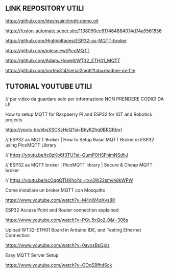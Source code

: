 
## LINK REPOSITORY UTILI

https://github.com/jiteshsaini/mqtt-demo.git

https://fusion-automate.super.site/1138090ec617464884074d74a9561856

https://github.com/HighVoltages/ESP32-as-MQTT-broker

https://github.com/mlesniew/PicoMQTT

https://github.com/AdamJHowell/WT32_ETH01_MQTT

https://github.com/vortex314/serial2mqtt?tab=readme-ov-file

## TUTORIAL YOUTUBE UTILI

// per video da guardare solo per informazione NON PRENDERE CODICI DA LI!

How to setup MQTT for Raspberry Pi and ESP32 for IOT and Robotics projects

https://youtu.be/ebsXSCKsHeQ?si=BhyK2hq0BRGKtnrl


//      ESP32 as MQTT Broker | How to Setup Basic MQTT Broker in ESP32 using PicoMQTT Library

//      https://youtu.be/tc8zKb6f3TU?si=GumP0HSFnimNSdhJ

//      ESP32 as MQTT broker | PicoMQTT library | Secure & Cheap MQTT broker

//      https://youtu.be/scOqgQTHKho?si=rxv3W22smvh8kWPW

Come installare un broker MQTT con Mosquitto

https://www.youtube.com/watch?v=M4qW4qXvs80

ESP32 Access Point and Router connection explained

https://www.youtube.com/watch?v=PGt_5xQo2_0&t=306s

Upload WT32-ETH01 Board in Arduino IDE, and Testing Ethernet Connection

https://www.youtube.com/watch?v=0avosBsQpis

Easy MQTT Server Setup

https://www.youtube.com/watch?v=OOqS8fhd6ck
